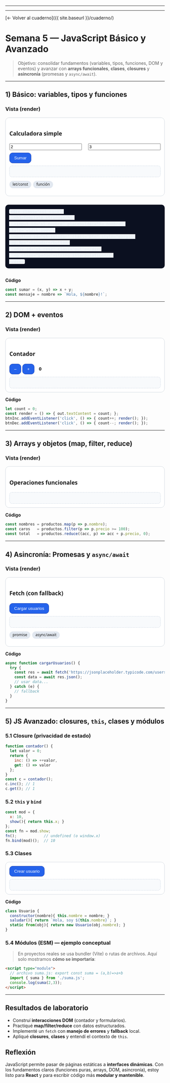 
---

---

[← Volver al cuaderno]({{ site.baseurl }}/cuaderno/)

# Semana 5 — JavaScript Básico y Avanzado

> Objetivo: consolidar fundamentos (variables, tipos, funciones, DOM y eventos) y avanzar con **arrays funcionales**, **clases**, **closures** y **asincronía** (promesas y `async/await`).

<!-- ===== Estilos y utilidades aislados para las demos ===== -->
<style>
  .demo-s5 *{box-sizing:border-box}
  .demo-s5{font:15px/1.55 system-ui, -apple-system, Segoe UI, Roboto, sans-serif}
  .demo-s5 .card{border:1px solid #d0d7de;border-radius:12px;padding:12px;background:#fff}
  .demo-s5 .row{display:flex;gap:12px;flex-wrap:wrap}
  .demo-s5 .col{flex:1 1 260px}
  .demo-s5 .btn{padding:8px 14px;border-radius:10px;background:#2563eb;color:#fff;border:1px solid #1e40af}
  .demo-s5 .btn:hover{background:#1e40af}
  .demo-s5 pre{background:#0b1020;color:#e6edf3;border-radius:10px;padding:12px;overflow:auto}
  .demo-s5 .out{background:#f8fafc;border:1px dashed #cbd5e1;border-radius:8px;padding:8px;margin-top:8px;min-height:36px}
  .demo-s5 code{background:#f1f5f9;padding:0 4px;border-radius:4px}
  .demo-s5 .badge{display:inline-block;background:#e2e8f0;border-radius:999px;padding:2px 10px;font-size:.8em;margin-right:6px}
</style>

---

## 1) Básico: variables, tipos y funciones

### Vista (render)
<div class="demo-s5">
  <div class="row">
    <div class="col card">
      <h3>Calculadora simple</h3>
      <input id="s5-a" type="number" value="2" style="width:48%">
      <input id="s5-b" type="number" value="3" style="width:48%;float:right">
      <button id="s5-sum" class="btn" style="margin-top:8px">Sumar</button>
      <div id="s5-res1" class="out"></div>
      <p class="badge">let/const</p><p class="badge">función</p>
    </div>

    <div class="col card">
      <h3>Template strings</h3>
      <input id="s5-nombre" placeholder="Tu nombre" style="width:100%">
      <button id="s5-saludar" class="btn" style="margin-top:8px">Saludar</button>
      <div id="s5-res2" class="out"></div>
      <p class="badge">string interpolation</p>
    </div>
  </div>
</div>

<script>
// IIFE para aislar demo
(() => {
  const $ = sel => document.querySelector(sel);
  $('#s5-sum')?.addEventListener('click', () => {
    const a = Number($('#s5-a').value);
    const b = Number($('#s5-b').value);
    const sumar = (x, y) => x + y;
    $('#s5-res1').textContent = `Resultado: ${sumar(a, b)}`;
  });

  $('#s5-saludar')?.addEventListener('click', () => {
    const nombre = $('#s5-nombre').value || 'mundo';
    $('#s5-res2').textContent = `Hola, ${nombre}! Bienvenido/a a JS 🎯`;
  });
})();
</script>

**Código**
```js
const sumar = (x, y) => x + y;
const mensaje = nombre => `Hola, ${nombre}!`;
````

---

## 2) DOM + eventos

### Vista (render)

<div class="demo-s5">
  <div class="card">
    <h3>Contador</h3>
    <button id="s5-dec" class="btn">–</button>
    <button id="s5-inc" class="btn">+</button>
    <span id="s5-count" style="margin-left:10px;font-weight:700">0</span>
    <div class="out" id="s5-log"></div>
  </div>
</div>

<script>
(() => {
  let count = 0;
  const out = document.getElementById('s5-count');
  const log = document.getElementById('s5-log');
  const render = () => { out.textContent = count; log.textContent = `Estado: ${count}`; };
  document.getElementById('s5-inc')?.addEventListener('click', () => { count++; render(); });
  document.getElementById('s5-dec')?.addEventListener('click', () => { count--; render(); });
  render();
})();
</script>

**Código**

```js
let count = 0;
const render = () => { out.textContent = count; };
btnInc.addEventListener('click', () => { count++; render(); });
btnDec.addEventListener('click', () => { count--; render(); });
```

---

## 3) Arrays y objetos (map, filter, reduce)

### Vista (render)

<div class="demo-s5">
  <div class="card">
    <h3>Operaciones funcionales</h3>
    <div class="out" id="s5-arr-out"></div>
  </div>
</div>

<script>
(() => {
  const productos = [
    { id:1, nombre:'Teclado', precio:80 },
    { id:2, nombre:'Mouse',   precio:50 },
    { id:3, nombre:'Monitor', precio:550 },
    { id:4, nombre:'Cable',   precio:20 }
  ];

  const nombres = productos.map(p => p.nombre);
  const caros   = productos.filter(p => p.precio >= 100);
  const total   = productos.reduce((acc, p) => acc + p.precio, 0);

  const html = `
    <p><strong>Nombres:</strong> ${nombres.join(', ')}</p>
    <p><strong>Caros (≥ 100):</strong> ${caros.map(p=>p.nombre).join(', ') || '—'}</p>
    <p><strong>Total:</strong> S/ ${total}</p>
  `;
  document.getElementById('s5-arr-out').innerHTML = html;
})();
</script>

**Código**

```js
const nombres = productos.map(p => p.nombre);
const caros   = productos.filter(p => p.precio >= 100);
const total   = productos.reduce((acc, p) => acc + p.precio, 0);
```

---

## 4) Asincronía: Promesas y `async/await`

### Vista (render)

<div class="demo-s5">
  <div class="card">
    <h3>Fetch (con fallback)</h3>
    <button id="s5-fetch" class="btn">Cargar usuarios</button>
    <div id="s5-users" class="out"></div>
    <p class="badge">promise</p><p class="badge">async/await</p>
  </div>
</div>

<script>
(() => {
  const $ = s => document.querySelector(s);
  const fallback = [
    {name:'Usuario Local 1', email:'u1@demo.dev'},
    {name:'Usuario Local 2', email:'u2@demo.dev'},
    {name:'Usuario Local 3', email:'u3@demo.dev'},
  ];

  async function cargarUsuarios() {
    const target = $('#s5-users');
    target.textContent = 'Cargando...';
    try {
      const res = await fetch('https://jsonplaceholder.typicode.com/users?_limit=3', {cache:'no-store'});
      if (!res.ok) throw new Error('HTTP ' + res.status);
      const data = await res.json();
      target.innerHTML = data.map(u => `• ${u.name} <${u.email}>`).join('<br>');
    } catch (err) {
      target.innerHTML = `⚠️ Sin Internet / CORS. Fallback:<br>${fallback.map(u=>`• ${u.name} <${u.email}>`).join('<br>')}`;
    }
  }

  $('#s5-fetch')?.addEventListener('click', cargarUsuarios);
})();
</script>

**Código**

```js
async function cargarUsuarios() {
  try {
    const res = await fetch('https://jsonplaceholder.typicode.com/users?_limit=3');
    const data = await res.json();
    // usar data...
  } catch (e) {
    // fallback
  }
}
```

---

## 5) JS Avanzado: closures, `this`, clases y módulos

### 5.1 Closure (privacidad de estado)

```js
function contador() {
  let valor = 0;
  return {
    inc: () => ++valor,
    get: () => valor
  };
}
const c = contador();
c.inc(); // 1
c.get(); // 1
```

### 5.2 `this` y `bind`

```js
const mod = {
  x: 10,
  show(){ return this.x; }
};
const fn = mod.show;
fn();            // undefined (o window.x)
fn.bind(mod)();  // 10
```

### 5.3 Clases

<div class="demo-s5">
  <div class="card">
    <button id="s5-clase" class="btn">Crear usuario</button>
    <div id="s5-clase-out" class="out"></div>
  </div>
</div>

<script>
(() => {
  class Usuario {
    constructor(nombre){ this.nombre = nombre; }
    saludar(){ return `Hola, soy ${this.nombre}`; }
    static from(obj){ return new Usuario(obj.nombre); }
  }
  document.getElementById('s5-clase')?.addEventListener('click', () => {
    const u = Usuario.from({nombre:'Edison'});
    document.getElementById('s5-clase-out').textContent = u.saludar();
  });
})();
</script>

**Código**

```js
class Usuario {
  constructor(nombre){ this.nombre = nombre; }
  saludar(){ return `Hola, soy ${this.nombre}`; }
  static from(obj){ return new Usuario(obj.nombre); }
}
```

### 5.4 Módulos (ESM) — ejemplo conceptual

> En proyectos reales se usa bundler (Vite) o rutas de archivos. Aquí solo mostramos **cómo se importaría**:

```html
<script type="module">
  // archivo suma.js: export const suma = (a,b)=>a+b
  import { suma } from './suma.js';
  console.log(suma(2,3));
</script>
```

---

## Resultados de laboratorio

* Construí **interacciones DOM** (contador y formularios).
* Practiqué **map/filter/reduce** con datos estructurados.
* Implementé un `fetch` con **manejo de errores** y **fallback** local.
* Apliqué **closures**, **clases** y entendí el contexto de `this`.

## Reflexión

JavaScript permite pasar de páginas estáticas a **interfaces dinámicas**.
Con los fundamentos claros (funciones puras, arrays, DOM, asincronía), estoy listo para **React** y para escribir código más **modular y mantenible**.

